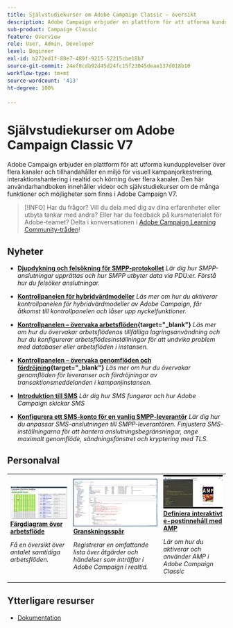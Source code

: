 ```yaml
---
title: Självstudiekurser om Adobe Campaign Classic – översikt
description: Adobe Campaign erbjuder en plattform för att utforma kundupplevelser över flera kanaler och tillhandahåller en miljö för visuell kampanjorkestrering, interaktionshantering i realtid och körning över flera kanaler. Den här användarhandboken innehåller videor och självstudiekurser om de många funktioner och möjligheter som finns i Adobe Campaign Standard.
sub-product: Campaign Classic
feature: Overview
role: User, Admin, Developer
level: Beginner
exl-id: b272ed1f-89e7-489f-9215-52215cbe18b7
source-git-commit: 24ef8cdb92d45d24fc15f23045deae137d018b10
workflow-type: tm+mt
source-wordcount: '413'
ht-degree: 100%

---
```


# Självstudiekurser om Adobe Campaign Classic V7

Adobe Campaign erbjuder en plattform för att utforma kundupplevelser över flera kanaler och tillhandahåller en miljö för visuell kampanjorkestrering, interaktionshantering i realtid och körning över flera kanaler. Den här användarhandboken innehåller videor och självstudiekurser om de många funktioner och möjligheter som finns i Adobe Campaign V7.

>[!INFO]
> Har du frågor? Vill du dela med dig av dina erfarenheter eller utbyta tankar med andra? Eller har du feedback på kursmaterialet för Adobe-teamet? Delta i konversationen i [Adobe Campaign Learning Community-tråden](https://experienceleaguecommunities.adobe.com:443/t5/adobe-campaign-classic/join-the-discussion-on-adobe-campaign-learning/td-p/419096)!

<div id="whats-new-section">

## Nyheter

* **[Djupdykning och felsökning för SMPP-protokollet](https://experienceleague.adobe.com/docs/campaign-learn/set-up-sms-for-adobe-campaign/smpp-deep-dive-and-troubleshooting.html?lang=sv)**
  *Lär dig hur SMPP-anslutningar upprättas och hur SMPP utbyter data via PDU:er. Förstå hur du felsöker anslutningar.*

* **[Kontrollpanelen för hybridvärdmodeller](https://experienceleague.adobe.com/docs/control-panel-learn/tutorials/control-panel-for-hybrid-hosting-models.html?lang=sv)**
  *Läs mer om hur du aktiverar kontrollpanelen för hybridvärdmodeller av Adobe Campaign, får åtkomst till kontrollpanelen och låser upp nyckelfunktioner.*

* **[Kontrollpanelen – övervaka arbetsflöden](https://experienceleague.adobe.com/docs/control-panel-learn/tutorials/performance-monitoring/monitor-workflows.html?lang=sv){target="_blank"}**
  *Läs mer om hur du övervakar arbetsflödenas tillfälliga lagringsanvändning och hur du konfigurerar arbetsflödesinställningar för att undvika problem med databaser eller arbetsflöden i instansen.*

* **[Kontrollpanelen – övervaka genomflöden och fördröjning](https://experienceleague.adobe.com/docs/control-panel-learn/tutorials/performance-monitoring/monitor-throughputs-and-latency.html?lang=sv){target="_blank"}**
  *Läs mer om hur du övervakar genomflöden för leveranser och fördröjningar av transaktionsmeddelanden i kampanjinstansen.*

* **[Introduktion till SMS](https://experienceleague.adobe.com/docs/campaign-learn/set-up-sms-for-adobe-campaign/introduction-to-sms.html?lang=sv)**
  *Lär dig hur SMS fungerar och hur Adobe Campaign skickar SMS*

* **[Konfigurera ett SMS-konto för en vanlig SMPP-leverantör](https://experienceleague.adobe.com/docs/campaign-learn/set-up-sms-for-adobe-campaign/set-up-account-for-standard-smpp-provider.html?lang=sv)**
  *Lär dig hur du anpassar SMS-anslutningen till SMPP-leverantören. Finjustera SMS-inställningarna för att hantera anslutningsbegränsningar, ange maximalt genomflöde, sändningsfönstret och kryptering med TLS.*

</div>

<div id="recs-overview-body-1"></div>
<div id="recs-overview-body-2"></div>
<div id="recs-overview-body-3"></div>
<div id="recs-overview-body-4"></div>
<div id="recs-overview-body-5"></div>
<div id="recs-overview-body-6"></div>

<div id="staff-picks-section">

## Personalval

<table>
<tr>
  <td>
    <a href="./monitoring-campaign-classic/workflow-heatmap.md">
      <img alt="Färgdiagram över arbetsflöde (video)" src="./assets/workflow-heatmap.png"/>
    </a>
    <div>
      <a href="./monitoring-campaign-classic/workflow-heatmap.md">
    <strong>Färgdiagram över arbetsflöde</strong>
    </a>
    </div>
    <p>
    <em>Få en översikt över antalet samtidiga arbetsflöden.</em>
    <p>
  </td>
   <td>
    <a href="./monitoring-campaign-classic/audit-trail.md">
      <img alt="Granskningsspår (video)" src="./assets/acc-audit-trail-thumb.png" />
    </a>
    <div>
      <a href="./monitoring-campaign-classic/audit-trail.md">
    <strong>Granskningsspår</strong>
    </a>
    </div> 
    <p>
    <em>Registrerar en omfattande lista över åtgärder och händelser som inträffar i Adobe Campaign i realtid.</em>
    <p>
  </td>
  <td>
    <a href="./sending-messages/email-channel/defining-interactive-email-content-with-amp.md">
      <img alt="Definiera interaktivt e-postinnehåll med AMP (video)" src="./assets/29940.png" />
    </a>
    <div>
      <a href="./sending-messages/email-channel/defining-interactive-email-content-with-amp.md">
    <strong>Definiera interaktivt e-postinnehåll med AMP</strong>
    </a>
    </div>
    <p>
    <em>Lär om hur du aktiverar och använder AMP i Adobe Campaign Classic </em>
    <p>
  </td>
</tr>
</table>

</div>

## Ytterligare resurser

* [Dokumentation](https://experienceleague.adobe.com/docs/campaign-classic/using/getting-started/starting-with-adobe-campaign/about-adobe-campaign-classic.html?lang=sv)
